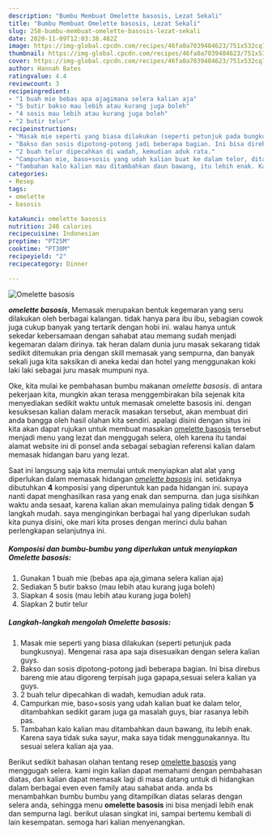 ```yaml
---
description: "Bumbu Membuat Omelette basosis, Lezat Sekali"
title: "Bumbu Membuat Omelette basosis, Lezat Sekali"
slug: 258-bumbu-membuat-omelette-basosis-lezat-sekali
date: 2020-11-09T12:03:38.482Z
image: https://img-global.cpcdn.com/recipes/46fa0a7039484623/751x532cq70/omelette-basosis-foto-resep-utama.jpg
thumbnail: https://img-global.cpcdn.com/recipes/46fa0a7039484623/751x532cq70/omelette-basosis-foto-resep-utama.jpg
cover: https://img-global.cpcdn.com/recipes/46fa0a7039484623/751x532cq70/omelette-basosis-foto-resep-utama.jpg
author: Hannah Bates
ratingvalue: 4.4
reviewcount: 3
recipeingredient:
- "1 buah mie bebas apa ajagimana selera kalian aja"
- "5 butir bakso mau lebih atau kurang juga boleh"
- "4 sosis mau lebih atau kurang juga boleh"
- "2 butir telur"
recipeinstructions:
- "Masak mie seperti yang biasa dilakukan (seperti petunjuk pada bungkusnya). Mengenai rasa apa saja disesuaikan dengan selera kalian guys."
- "Bakso dan sosis dipotong-potong jadi beberapa bagian. Ini bisa direbus bareng mie atau digoreng terpisah juga gapapa,sesuai selera kalian ya guys."
- "2 buah telur dipecahkan di wadah, kemudian aduk rata."
- "Campurkan mie, baso+sosis yang udah kalian buat ke dalam telor, ditambahkan sedikit garam juga ga masalah guys, biar rasanya lebih pas."
- "Tambahan kalo kalian mau ditambahkan daun bawang, itu lebih enak. Karena saya tidak suka sayur, maka saya tidak menggunakannya. Itu sesuai selera kalian aja yaa."
categories:
- Resep
tags:
- omelette
- basosis

katakunci: omelette basosis 
nutrition: 240 calories
recipecuisine: Indonesian
preptime: "PT25M"
cooktime: "PT30M"
recipeyield: "2"
recipecategory: Dinner

---
```



![Omelette basosis](https://img-global.cpcdn.com/recipes/46fa0a7039484623/751x532cq70/omelette-basosis-foto-resep-utama.jpg)

<b><i>omelette basosis</i></b>, Memasak merupakan bentuk kegemaran yang seru dilakukan oleh berbagai kalangan. tidak hanya para ibu ibu, sebagian cowok juga cukup banyak yang tertarik dengan hobi ini. walau hanya untuk sekedar kebersamaan dengan sahabat atau memang sudah menjadi kegemaran dalam dirinya. tak heran dalam dunia juru masak sekarang tidak sedikit ditemukan pria dengan skill memasak yang sempurna, dan banyak sekali juga kita saksikan di aneka kedai dan hotel yang menggunakan koki laki laki sebagai juru masak mumpuni nya.



Oke, kita mulai ke pembahasan bumbu makanan <i>omelette basosis</i>. di antara pekerjaan kita, mungkin akan terasa menggembirakan bila sejenak kita menyediakan sedikit waktu untuk memasak omelette basosis ini. dengan kesuksesan kalian dalam meracik masakan tersebut, akan membuat diri anda bangga oleh hasil olahan kita sendiri. apalagi disini dengan situs ini kita akan dapat rujukan untuk membuat masakan <u>omelette basosis</u> tersebut menjadi menu yang lezat dan menggugah selera, oleh karena itu tandai alamat website ini di ponsel anda sebagai sebagian referensi kalian dalam memasak hidangan baru yang lezat.


Saat ini langsung saja kita memulai untuk menyiapkan alat alat yang diperlukan dalam memasak hidangan <u><i>omelette basosis</i></u> ini. setidaknya dibutuhkan <b>4</b> komposisi yang diperuntuk kan pada hidangan ini. supaya nanti dapat menghasilkan rasa yang enak dan sempurna. dan juga sisihkan waktu anda sesaat, karena kalian akan memulainya paling tidak dengan <b>5</b> langkah mudah. saya menginginkan berbagai hal yang diperlukan sudah kita punya disini, oke mari kita proses dengan merinci dulu bahan perlengkapan selanjutnya ini.

<!--inarticleads1-->

##### Komposisi dan bumbu-bumbu yang diperlukan untuk menyiapkan Omelette basosis:

1. Gunakan 1 buah mie (bebas apa aja,gimana selera kalian aja)
1. Sediakan 5 butir bakso (mau lebih atau kurang juga boleh)
1. Siapkan 4 sosis (mau lebih atau kurang juga boleh)
1. Siapkan 2 butir telur




<!--inarticleads2-->

##### Langkah-langkah mengolah Omelette basosis:

1. Masak mie seperti yang biasa dilakukan (seperti petunjuk pada bungkusnya). Mengenai rasa apa saja disesuaikan dengan selera kalian guys.
1. Bakso dan sosis dipotong-potong jadi beberapa bagian. Ini bisa direbus bareng mie atau digoreng terpisah juga gapapa,sesuai selera kalian ya guys.
1. 2 buah telur dipecahkan di wadah, kemudian aduk rata.
1. Campurkan mie, baso+sosis yang udah kalian buat ke dalam telor, ditambahkan sedikit garam juga ga masalah guys, biar rasanya lebih pas.
1. Tambahan kalo kalian mau ditambahkan daun bawang, itu lebih enak. Karena saya tidak suka sayur, maka saya tidak menggunakannya. Itu sesuai selera kalian aja yaa.




Berikut sedikit bahasan olahan tentang resep <u>omelette basosis</u> yang menggugah selera. kami ingin kalian dapat memahami dengan pembahasan diatas, dan kalian dapat memasak lagi di masa datang untuk di hidangkan dalam berbagai even even family atau sahabat anda. anda bs menambahkan bumbu bumbu yang ditampilkan diatas selaras dengan selera anda, sehingga menu <b>omelette basosis</b> ini bisa menjadi lebih enak dan sempurna lagi. berikut ulasan singkat ini, sampai bertemu kembali di lain kesempatan. semoga hari kalian menyenangkan.
